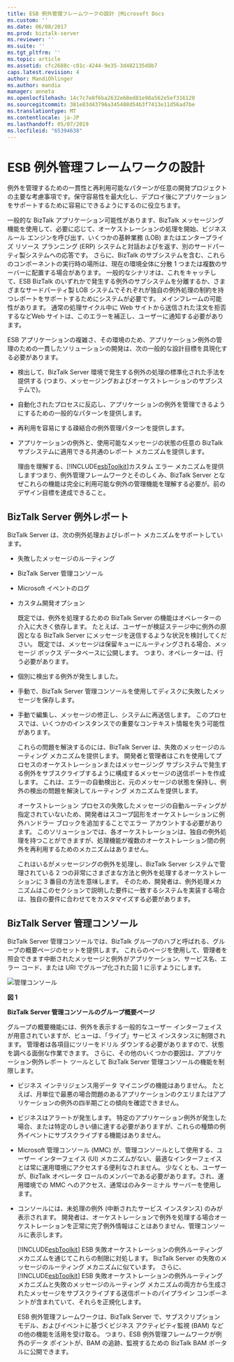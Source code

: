 ```yaml
---
title: ESB 例外管理フレームワークの設計 |Microsoft Docs
ms.custom: ''
ms.date: 06/08/2017
ms.prod: biztalk-server
ms.reviewer: ''
ms.suite: ''
ms.tgt_pltfrm: ''
ms.topic: article
ms.assetid: cfc2688c-c01c-4244-9e35-3d482135d8b7
caps.latest.revision: 4
author: MandiOhlinger
ms.author: mandia
manager: anneta
ms.openlocfilehash: 14c7c7e8f6ba2632e68ed81e98a562e5ef316120
ms.sourcegitcommit: 381e83d43796a345488d54b3f7413e11d56ad7be
ms.translationtype: MT
ms.contentlocale: ja-JP
ms.lasthandoff: 05/07/2019
ms.locfileid: "65394638"
---
```

# <a name="design-of-the-esb-exception-management-framework"></a>ESB 例外管理フレームワークの設計
例外を管理するための一貫性と再利用可能なパターンが任意の開発プロジェクトの主要な考慮事項です。保守容易性を最大化し、デプロイ後にアプリケーションをサポートするために容易にできるようにするのに役立ちます。  
  
 一般的な BizTalk アプリケーション可能性があります、BizTalk メッセージング機能を使用して、必要に応じて、オーケストレーションの処理を開始、ビジネス ルール エンジンを呼び出す、いくつかの基幹業務 (LOB) またはエンタープライズ リソース プランニング (ERP) システムと対話およびを返す、別のサードパーティ製システムへの応答です。 さらに、BizTalk のサブシステムを含む、これらのコンポーネントの実行時の場所は、現在の環境全体に分散 1 つまたは複数のサーバーに配置する場合があります。 一般的なシナリオは、これをキャッチして、ESB BizTalk のいずれかで発生する例外のサブシステムを分離するか、さまざまなサードパーティ製 LOB システムでそれぞれが独自の例外処理の制約を持つレポートをサポートするためにシステムが必要です。 メインフレームの可能性があります。 通常の処理サイクル中に Web サイトから送信された注文を拒否するなどWeb サイトは、このエラーを補正し、ユーザーに通知する必要があります。  
  
 ESB アプリケーションの複雑さ、その環境のため、アプリケーション例外の管理のための一貫したソリューションの開発は、次の一般的な設計目標を具現化する必要があります。  
  
- 検出して、BizTalk Server 環境で発生する例外の処理の標準化された手法を提供する (つまり、メッセージングおよびオーケストレーションのサブシステムで)。  
  
- 自動化されたプロセスに反応し、アプリケーションの例外を管理できるようにするための一般的なパターンを提供します。  
  
- 再利用を容易にする疎結合の例外管理パターンを提供します。  
  
- アプリケーションの例外と、使用可能なメッセージの状態の任意の BizTalk サブシステムに適用できる共通のレポート メカニズムを提供します。  
  
  理由を理解する、[!INCLUDE[esbToolkit](../includes/esbtoolkit-md.md)]カスタム エラー メカニズムを提供しますつまり、例外管理フレームワークとそのしくみ、BizTalk Server となぜこれらの機能は完全に利用可能な例外の管理機能を理解する必要が。前のデザイン目標を達成できること。  
  
## <a name="biztalk-server-exception-reporting"></a>BizTalk Server 例外レポート  
 BizTalk Server は、次の例外処理およびレポート メカニズムをサポートしています。  
  
- 失敗したメッセージのルーティング  
  
- BizTalk Server 管理コンソール  
  
- Microsoft イベントのログ  
  
- カスタム開発オプション  
  
  既定では、例外を処理するための BizTalk Server の機能はオペレーターの介入に大きく依存します。 たとえば、ユーザーが検証ステージ中に例外の原因となる BizTalk Server にメッセージを送信するような状況を検討してください。 既定では、メッセージは保留キューにルーティングされる場合、メッセージ ボックス データベースに公開します。 つまり、オペレーターは、行う必要があります。  
  
- 個別に検出する例外が発生しました。  
  
- 手動で、BizTalk Server 管理コンソールを使用してディスクに失敗したメッセージを保存します。  
  
- 手動で編集し、メッセージの修正し、システムに再送信します。 このプロセスでは、いくつかのインスタンスでの重要なコンテキスト情報を失う可能性があります。  
  
  これらの問題を解決するのには、BizTalk Server は、失敗のメッセージのルーティング メカニズムを提供します。 開発者と管理者はこれを使用してプロセスのオーケストレーションまたはメッセージング サブシステムで発生する例外をサブスクライブするように構成するメッセージの送信ポートを作成します。 これは、エラーの自動検出と、元のメッセージの状態を保持し、例外の検出の問題を解決してルーティング メカニズムを提供します。  
  
  オーケストレーション プロセスの失敗したメッセージの自動ルーティングが指定されていないため、開発者はスコープ図形をオーケストレーションに例外ハンドラー ブロックを追加することでエラー アカウントする必要があります。 このソリューションでは、各オーケストレーションは、独自の例外処理を持つことができますが、処理機能が複数のオーケストレーション間の例外を再利用するためのメカニズムはありません。  
  
  これはいるがメッセージングの例外を処理し、BizTalk Server システムで管理されている 2 つの非常にさまざまな方法と例外を処理するオーケストレーションに 3 番目の方法を意味します。 そのため、開発者は、例外処理メカニズムはこのセクションで説明した要件に一致するシステムを実装する場合は、独自の要件に合わせてをカスタマイズする必要があります。  
  
## <a name="biztalk-server-administration-console"></a>BizTalk Server 管理コンソール  
 BizTalk Server 管理コンソールでは、BizTalk グループのハブと呼ばれる、グループの概要ページのセットを提供します。 これらのページを使用して、管理者を照会できます中断されたメッセージと例外がアプリケーション、サービス名、エラー コード、または URI でグループ化された図 1 に示すようにします。  
  
 ![管理コンソール](../esb-toolkit/media/ch4-adminconsole.gif "Ch4 AdminConsole")  
  
 **図 1**  
  
 **BizTalk Server 管理コンソールのグループ概要ページ**  
  
 グループの概要機能には、例外を表示する一般的なユーザー インターフェイスが用意されていますが、ビューは、「ライブ」サービス インスタンスに制限されます。 管理者は各項目にツリーをドリル ダウンする必要がありますので、状態を調べる面倒な作業できます。 さらに、その他のいくつかの要因は、アプリケーション例外レポート ツールとして BizTalk Server 管理コンソールの機能を制限します。  
  
- ビジネス インテリジェンス用データ マイニングの機能はありません。 たとえば、月単位で最悪の場合問題のあるアプリケーションのクエリまたはアプリケーションの例外の四半期ごとの傾向を確認できません。  
  
- ビジネスはアラートが発生します。 特定のアプリケーション例外が発生した場合、または特定のしきい値に達する必要がありますが、これらの種類の例外イベントにサブスクライブする機能はありません。  
  
- Microsoft 管理コンソール (MMC) が、管理コンソールとして使用する、ユーザー インターフェイス (UI) メカニズムがない、最適なインターフェイスとは常に運用環境にアクセスする便利なされません。 少なくとも、ユーザーが、BizTalk オペレータ ロールのメンバーである必要があります。され、運用環境での MMC へのアクセス、通常はのみターミナル サーバーを使用します。  
  
- コンソールには、未処理の例外 (中断されたサービス インスタンス) のみが表示されます。 開発者は、オーケストレーションで例外を処理する場合オーケストレーションを正常に完了例外情報はことはありません、管理コンソールに表示します。  
  
  [!INCLUDE[esbToolkit](../includes/esbtoolkit-md.md)] ESB 失敗オーケストレーションの例外ルーティング メカニズムを通じてこれらの制限に対処します。 BizTalk Server の失敗のメッセージのルーティング メカニズムに似ています。 さらに、 [!INCLUDE[esbToolkit](../includes/esbtoolkit-md.md)] ESB 失敗オーケストレーションの例外ルーティング メカニズムと失敗のメッセージのルーティング メカニズムの両方から生成されたメッセージをサブスクライブする送信ポートのパイプライン コンポーネントが含まれていて、それらを正規化します。  
  
  ESB 例外管理フレームワークは、BizTalk Server で、サブスクリプション モデル、およびイベントに基づくビジネス アクティビティ監視 (BAM) などの他の機能を活用を受け取る。 つまり、ESB 例外管理フレームワークが例外のデータ ポイントが、BAM の追跡、監視するための BizTalk BAM ポータルに公開できます。